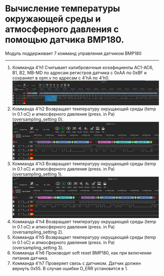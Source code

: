 Вычисление температуры окружающей среды и атмосферного давления с помощью датчика BMP180.
=====================
Модуль поддерживает 7 комманд управления датчиком BMP180
***
1. Комманда 4'h1 
Считывает калибровочные коээфициенты AC1-AC6, B1, B2, MB-MD по адресам регистров датчика с 0xAA по 0xBF и сохраняет в opm.v по адресам с 4'hA по 4'h0.
![readed calibration coefficients](https://github.com/MrNextor/BMP180/blob/main/doc/readed_calibration_coefficients.png)
2. Комманда 4'h2
Возвращает температуру окрущающей среды (temp in 0.1 oC) и атмосферного давления (press. in Pa) (oversampling_setting 0).
![readed uncompensated temperature value 16 bit](https://github.com/MrNextor/BMP180/blob/main/doc/readed_temp.png) 
3. Комманда 4'h3
Возвращает температуру окрущающей среды (temp in 0.1 oC) и атмосферного давления (press. in Pa) (oversampling_setting 1).
![readed uncompensated pressure value 19 bit](https://github.com/MrNextor/BMP180/blob/main/doc/readed_pressure.png)
4. Комманда 4'h4
Возвращает температуру окрущающей среды (temp in 0.1 oC) и атмосферного давления (press. in Pa) (oversampling_setting 2).
5. Комманда 4'h5
Возвращает температуру окрущающей среды (temp in 0.1 oC) и атмосферного давления (press. in Pa) (oversampling_setting 3).
6. Комманда 4'h6 
Производит soft reset BMP180, как при включении питания датчика.
7. Комманда 4'h7
Проверяет связь с датчиком. Датчик должен вернуть 0x55. В случае ошибки O_ERR установится в 1.